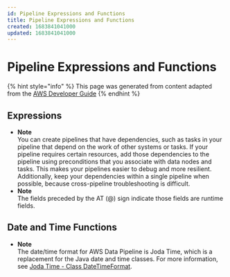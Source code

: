 ```yaml
---
id: Pipeline Expressions and Functions
title: Pipeline Expressions and Functions
created: 1683841041000
updated: 1683841041000
---
```

# Pipeline Expressions and Functions

{% hint style="info" %}
This page was generated from content adapted from the [AWS Developer Guide](https://github.com/awsdocs/aws-data-pipeline-developer-guide.git)
{% endhint %}

## Expressions

- **Note**  
You can create pipelines that have dependencies, such as tasks in your pipeline that depend on the work of other systems or tasks\. If your pipeline requires certain resources, add those dependencies to the pipeline using preconditions that you associate with data nodes and tasks\. This makes your pipelines easier to debug and more resilient\. Additionally, keep your dependencies within a single pipeline when possible, because cross\-pipeline troubleshooting is difficult\.
- **Note**  
The fields preceded by the AT \(@\) sign indicate those fields are runtime fields\.


## Date and Time Functions

- **Note**  
The date/time format for AWS Data Pipeline is Joda Time, which is a replacement for the Java date and time classes\. For more information, see [Joda Time \- Class DateTimeFormat](http://joda-time.sourceforge.net/apidocs/org/joda/time/format/DateTimeFormat.html)\.

